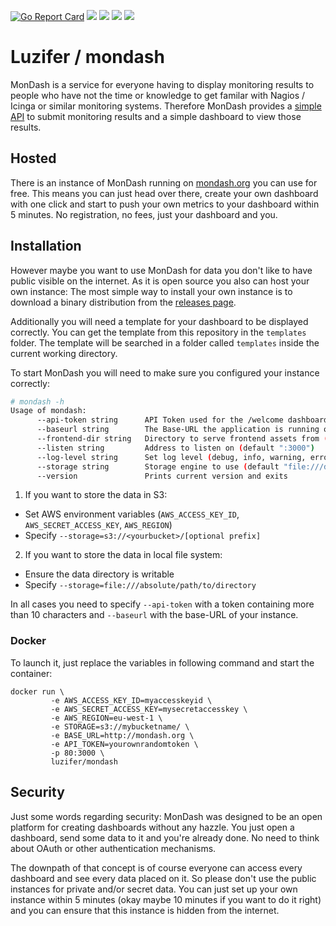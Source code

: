[![Go Report Card](https://goreportcard.com/badge/github.com/Luzifer/mondash)](https://goreportcard.com/report/github.com/Luzifer/mondash)
![](https://badges.fyi/github/license/Luzifer/mondash)
![](https://badges.fyi/github/downloads/Luzifer/mondash)
![](https://badges.fyi/github/latest-release/Luzifer/mondash)
![](https://knut.in/project-status/mondash)

# Luzifer / mondash

MonDash is a service for everyone having to display monitoring results to people who have not the time or knowledge to get familar with Nagios / Icinga or similar monitoring systems. Therefore MonDash provides a [simple API](http://docs.mondash.apiary.io/) to submit monitoring results and a simple dashboard to view those results.

## Hosted

There is an instance of MonDash running on [mondash.org](https://mondash.org/) you can use for free. This means you can just head over there, create your own dashboard with one click and start to push your own metrics to your dashboard within 5 minutes. No registration, no fees, just your dashboard and you.

## Installation

However maybe you want to use MonDash for data you don't like to have public visible on the internet. As it is open source you also can host your own instance: The most simple way to install your own instance is to download a binary distribution from the [releases page](https://github.com/Luzifer/mondash/releases).

Additionally you will need a template for your dashboard to be displayed correctly. You can get the template from this repository in the `templates` folder. The template will be searched in a folder called `templates` inside the current working directory.

To start MonDash you will need to make sure you configured your instance correctly:

```bash
# mondash -h
Usage of mondash:
      --api-token string      API Token used for the /welcome dashboard (you can choose your own)
      --baseurl string        The Base-URL the application is running on for example https://mondash.org
      --frontend-dir string   Directory to serve frontend assets from (default "./frontend")
      --listen string         Address to listen on (default ":3000")
      --log-level string      Set log level (debug, info, warning, error) (default "info")
      --storage string        Storage engine to use (default "file:///data")
      --version               Prints current version and exits
```

1. If you want to store the data in S3:
  - Set AWS environment variables (`AWS_ACCESS_KEY_ID`, `AWS_SECRET_ACCESS_KEY`, `AWS_REGION`)
  - Specify `--storage=s3://<yourbucket>/[optional prefix]`
2. If you want to store the data in local file system:
  - Ensure the data directory is writable
  - Specify `--storage=file:///absolute/path/to/directory`

In all cases you need to specify `--api-token` with a token containing more than 10 characters and `--baseurl` with the base-URL of your instance.

### Docker

To launch it, just replace the variables in following command and start the container:

```
docker run \
         -e AWS_ACCESS_KEY_ID=myaccesskeyid \
         -e AWS_SECRET_ACCESS_KEY=mysecretaccesskey \
         -e AWS_REGION=eu-west-1 \
         -e STORAGE=s3://mybucketname/ \
         -e BASE_URL=http://mondash.org \
         -e API_TOKEN=yourownrandomtoken \
         -p 80:3000 \
         luzifer/mondash
```

## Security

Just some words regarding security: MonDash was designed to be an open platform for creating dashboards without any hazzle. You just open a dashboard, send some data to it and you're already done. No need to think about OAuth or other authentication mechanisms.

The downpath of that concept is of course everyone can access every dashboard and see every data placed on it. So please don't use the public instances for private and/or secret data. You can just set up your own instance within 5 minutes (okay maybe 10 minutes if you want to do it right) and you can ensure that this instance is hidden from the internet.
